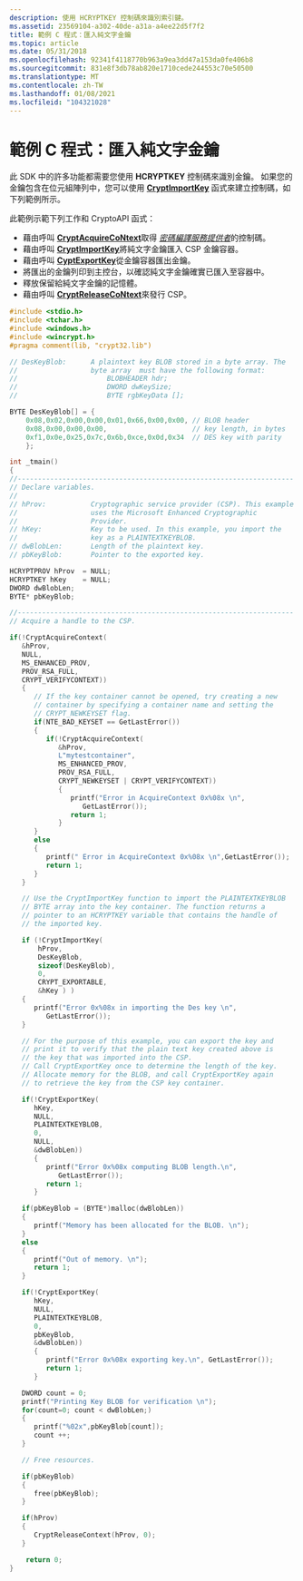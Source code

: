 ```yaml
---
description: 使用 HCRYPTKEY 控制碼來識別索引鍵。
ms.assetid: 23569104-a302-40de-a31a-a4ee22d5f7f2
title: 範例 C 程式：匯入純文字金鑰
ms.topic: article
ms.date: 05/31/2018
ms.openlocfilehash: 92341f4118770b963a9ea3dd47a153da0fe406b8
ms.sourcegitcommit: 831e8f3db78ab820e1710cede244553c70e50500
ms.translationtype: MT
ms.contentlocale: zh-TW
ms.lasthandoff: 01/08/2021
ms.locfileid: "104321028"
---
```

# <a name="example-c-program-importing-a-plaintext-key"></a>範例 C 程式：匯入純文字金鑰

此 SDK 中的許多功能都需要您使用 **HCRYPTKEY** 控制碼來識別金鑰。 如果您的金鑰包含在位元組陣列中，您可以使用 [**CryptImportKey**](/windows/desktop/api/Wincrypt/nf-wincrypt-cryptimportkey) 函式來建立控制碼，如下列範例所示。

此範例示範下列工作和 CryptoAPI 函式：

-   藉由呼叫 [**CryptAcquireCoNtext**](/windows/desktop/api/Wincrypt/nf-wincrypt-cryptacquirecontexta)取得 [*密碼編譯服務提供者*](../secgloss/c-gly.md)的控制碼。
-   藉由呼叫 [**CryptImportKey**](/windows/desktop/api/Wincrypt/nf-wincrypt-cryptimportkey)將純文字金鑰匯入 CSP 金鑰容器。
-   藉由呼叫 [**CyptExportKey**](/windows/desktop/api/Wincrypt/nf-wincrypt-cryptexportkey)從金鑰容器匯出金鑰。
-   將匯出的金鑰列印到主控台，以確認純文字金鑰確實已匯入至容器中。
-   釋放保留給純文字金鑰的記憶體。
-   藉由呼叫 [**CryptReleaseCoNtext**](/windows/desktop/api/Wincrypt/nf-wincrypt-cryptreleasecontext)來發行 CSP。


```C++
#include <stdio.h>
#include <tchar.h>
#include <windows.h>
#include <wincrypt.h>
#pragma comment(lib, "crypt32.lib")

// DesKeyBlob:      A plaintext key BLOB stored in a byte array. The 
//                  byte array  must have the following format:
//                      BLOBHEADER hdr;
//                      DWORD dwKeySize;
//                      BYTE rgbKeyData [];

BYTE DesKeyBlob[] = {
    0x08,0x02,0x00,0x00,0x01,0x66,0x00,0x00, // BLOB header 
    0x08,0x00,0x00,0x00,                     // key length, in bytes
    0xf1,0x0e,0x25,0x7c,0x6b,0xce,0x0d,0x34  // DES key with parity
    };

int _tmain()
{
//--------------------------------------------------------------------
// Declare variables.
//
// hProv:           Cryptographic service provider (CSP). This example
//                  uses the Microsoft Enhanced Cryptographic 
//                  Provider.
// hKey:            Key to be used. In this example, you import the 
//                  key as a PLAINTEXTKEYBLOB.
// dwBlobLen:       Length of the plaintext key.
// pbKeyBlob:       Pointer to the exported key.

HCRYPTPROV hProv  = NULL;
HCRYPTKEY hKey    = NULL;
DWORD dwBlobLen;
BYTE* pbKeyBlob;

//--------------------------------------------------------------------
// Acquire a handle to the CSP.

if(!CryptAcquireContext(
   &hProv,
   NULL,
   MS_ENHANCED_PROV,
   PROV_RSA_FULL,
   CRYPT_VERIFYCONTEXT))
   {
      // If the key container cannot be opened, try creating a new
      // container by specifying a container name and setting the 
      // CRYPT_NEWKEYSET flag.
      if(NTE_BAD_KEYSET == GetLastError())
      {
         if(!CryptAcquireContext(
            &hProv,
            L"mytestcontainer",
            MS_ENHANCED_PROV,
            PROV_RSA_FULL,
            CRYPT_NEWKEYSET | CRYPT_VERIFYCONTEXT))
            {
               printf("Error in AcquireContext 0x%08x \n",
                  GetLastError());
               return 1;
            }
      }
      else 
      {
         printf(" Error in AcquireContext 0x%08x \n",GetLastError());
         return 1;
      }
   }

   // Use the CryptImportKey function to import the PLAINTEXTKEYBLOB
   // BYTE array into the key container. The function returns a 
   // pointer to an HCRYPTKEY variable that contains the handle of
   // the imported key.

   if (!CryptImportKey(
       hProv,
       DesKeyBlob,
       sizeof(DesKeyBlob),
       0,
       CRYPT_EXPORTABLE,
       &hKey ) )
   {
      printf("Error 0x%08x in importing the Des key \n",
         GetLastError());
   }

   // For the purpose of this example, you can export the key and 
   // print it to verify that the plain text key created above is  
   // the key that was imported into the CSP.
   // Call CryptExportKey once to determine the length of the key.
   // Allocate memory for the BLOB, and call CryptExportKey again
   // to retrieve the key from the CSP key container.

   if(!CryptExportKey(   
      hKey,    
      NULL,    
      PLAINTEXTKEYBLOB,
      0,    
      NULL, 
      &dwBlobLen)) 
      {
         printf("Error 0x%08x computing BLOB length.\n",
            GetLastError());
         return 1;
      }

   if(pbKeyBlob = (BYTE*)malloc(dwBlobLen)) 
   {
      printf("Memory has been allocated for the BLOB. \n");
   }
   else
   {
      printf("Out of memory. \n");
      return 1;
   }

   if(!CryptExportKey(   
      hKey, 
      NULL,    
      PLAINTEXTKEYBLOB,    
      0,    
      pbKeyBlob,    
      &dwBlobLen))
      {
         printf("Error 0x%08x exporting key.\n", GetLastError());
         return 1;
      }

   DWORD count = 0;
   printf("Printing Key BLOB for verification \n");
   for(count=0; count < dwBlobLen;)
   {
      printf("%02x",pbKeyBlob[count]);
      count ++;
   }

   // Free resources.

   if(pbKeyBlob)
   {
      free(pbKeyBlob);
   }

   if(hProv)
   {
      CryptReleaseContext(hProv, 0);
   }

    return 0;
}
```



 

 
